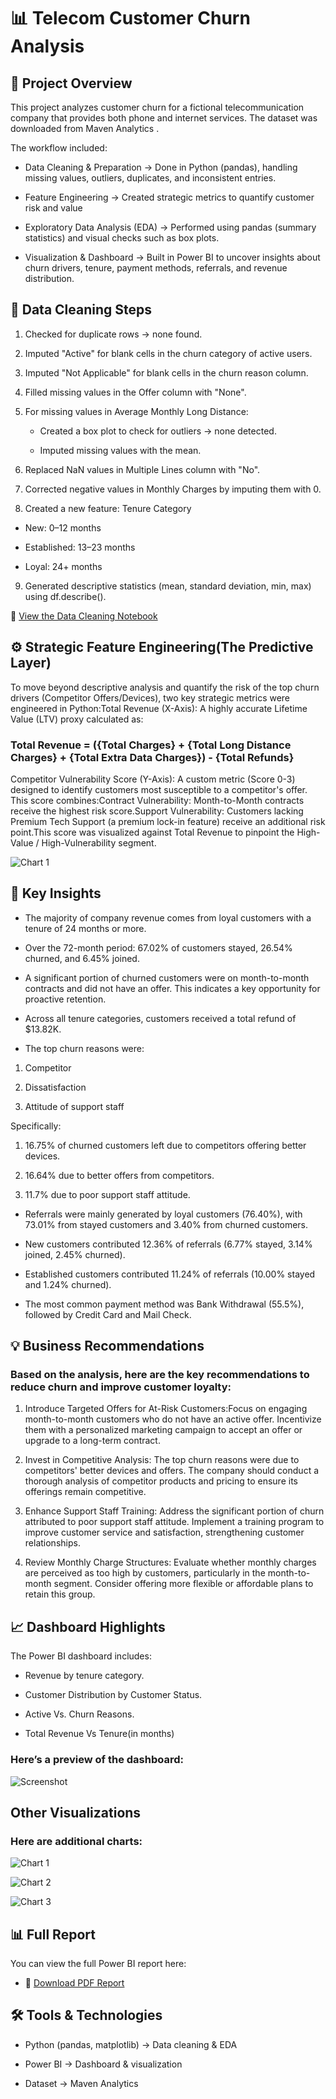 # 📊 Telecom Customer Churn Analysis
## 📌 Project Overview

This project analyzes customer churn for a fictional telecommunication company that provides both phone and internet services.
The dataset was downloaded from Maven Analytics
.

The workflow included:

   * Data Cleaning & Preparation → Done in Python (pandas), handling missing values, outliers, duplicates, and inconsistent entries.

   * Feature Engineering → Created strategic metrics to quantify customer risk and value
     
  * Exploratory Data Analysis (EDA) → Performed using pandas (summary statistics) and visual checks such as box plots.

  * Visualization & Dashboard → Built in Power BI to uncover insights about churn drivers, tenure, payment methods, referrals, and revenue distribution.

## 🧹 Data Cleaning Steps

1) Checked for duplicate rows → none found.

2) Imputed "Active" for blank cells in the churn category of active users.

3) Imputed "Not Applicable" for blank cells in the churn reason column.

4) Filled missing values in the Offer column with "None".

5) For missing values in Average Monthly Long Distance:

   *  Created a box plot to check for outliers → none detected.

   *  Imputed missing values with the mean.

6) Replaced NaN values in Multiple Lines column with "No".

7) Corrected negative values in Monthly Charges by imputing them with 0.

8) Created a new feature: Tenure Category

* New: 0–12 months

* Established: 13–23 months

* Loyal: 24+ months

9) Generated descriptive statistics (mean, standard deviation, min, max) using df.describe().

📄 [View the Data Cleaning Notebook](https://github.com/angel1234-ship-it/telecom-customer-churn-dashboard/blob/main/Projectcleaning.ipynb)

## ⚙️ Strategic Feature Engineering(The Predictive Layer)
To move beyond descriptive analysis and quantify the risk of the top churn drivers (Competitor Offers/Devices), two key strategic metrics were engineered in Python:Total Revenue (X-Axis): A highly accurate Lifetime Value (LTV) proxy calculated as:

### Total Revenue = ({Total Charges} + {Total Long Distance Charges} + {Total Extra Data Charges}) - {Total Refunds} 
Competitor Vulnerability Score (Y-Axis): A custom metric (Score 0-3) designed to identify customers most susceptible to a competitor's offer. This score combines:Contract Vulnerability: Month-to-Month contracts receive the highest risk score.Support Vulnerability: Customers lacking Premium Tech Support (a premium lock-in feature) receive an additional risk point.This score was visualized against Total Revenue to pinpoint the High-Value / High-Vulnerability segment.

![Chart 1](https://github.com/angel1234-ship-it/telecom-customer-churn-dashboard/blob/main/visualization1.png)

## 🔑 Key Insights

* The majority of company revenue comes from loyal customers with a tenure of 24 months or more.
  
* Over the 72-month period: 67.02% of customers stayed, 26.54% churned, and 6.45% joined.
  
* A significant portion of churned customers were on month-to-month contracts and did not have an offer. This indicates a key opportunity for proactive retention.
  
* Across all tenure categories, customers received a total refund of $13.82K.

* The top churn reasons were:

1) Competitor

2) Dissatisfaction

3) Attitude of support staff

Specifically:

1) 16.75% of churned customers left due to competitors offering better devices.

2) 16.64% due to better offers from competitors.

3) 11.7% due to poor support staff attitude.

* Referrals were mainly generated by loyal customers (76.40%), with 73.01% from stayed customers and 3.40% from churned customers.

* New customers contributed 12.36% of referrals (6.77% stayed, 3.14% joined, 2.45% churned).

* Established customers contributed 11.24% of referrals (10.00% stayed and 1.24% churned).

* The most common payment method was Bank Withdrawal (55.5%), followed by Credit Card and Mail Check.

## 💡 Business Recommendations
### Based on the analysis, here are the key recommendations to reduce churn and improve customer loyalty:

1) Introduce Targeted Offers for At-Risk Customers:Focus on engaging month-to-month customers who do not have an active offer. Incentivize them with a personalized marketing campaign to accept an offer or upgrade to a long-term contract.

2) Invest in Competitive Analysis: The top churn reasons were due to competitors' better devices and offers. The company should conduct a thorough analysis of competitor products and pricing to ensure its offerings remain competitive.

3) Enhance Support Staff Training: Address the significant portion of churn attributed to poor support staff attitude. Implement a training program to improve customer service and satisfaction, strengthening customer relationships.

4) Review Monthly Charge Structures: Evaluate whether monthly charges are perceived as too high by customers, particularly in the month-to-month segment. Consider offering more flexible or affordable plans to retain this group.

## 📈 Dashboard Highlights

The Power BI dashboard includes:

* Revenue  by tenure category.

* Customer Distribution by Customer Status.

* Active Vs. Churn Reasons.

* Total Revenue Vs Tenure(in months)

 ### Here’s a preview of the dashboard:

  ![Screenshot](https://github.com/angel1234-ship-it/telecom-customer-churn-dashboard/blob/main/Dashboardscreenshot.png)

## Other Visualizations

### Here are additional charts:
![Chart 1](https://github.com/angel1234-ship-it/telecom-customer-churn-dashboard/blob/main/visualization1.png)

![Chart 2](https://github.com/angel1234-ship-it/telecom-customer-churn-dashboard/blob/main/Visualization3.png)

![Chart 3](https://github.com/angel1234-ship-it/telecom-customer-churn-dashboard/blob/main/Visualization2.png)

## 📊 Full Report

You can view the full Power BI report here:

- 📄 [Download PDF Report](https://github.com/angel1234-ship-it/telecom-customer-churn-dashboard/blob/main/Telecom.pdf)


## 🛠️ Tools & Technologies

* Python (pandas, matplotlib) → Data cleaning & EDA

* Power BI → Dashboard & visualization

 * Dataset → Maven Analytics
